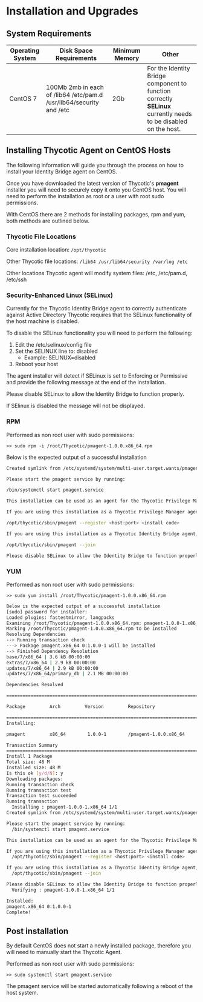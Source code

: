 [title]: # (Installation/Upgrades)
[tags]: # (setup)
[priority]: # (1)
# Installation and Upgrades

## System Requirements

| **Operating System** | **Disk Space Requirements**  | **Minimum Memory** | **Other** |
| ----- | ----- | ----- | ----- |
| CentOS 7 | 100Mb 2mb in each of /lib64 /etc/pam.d /usr/lib64/security and /etc | 2Gb | For the Identity Bridge component to function correctly **SELinux** currently needs to be disabled on the host. |

## Installing Thycotic Agent on CentOS Hosts

The following information will guide you through the process on how to install your Identity Bridge agent on CentOS.

Once you have downloaded the latest version of Thycotic's __pmagent__ installer you will need to securely copy it onto you CentOS host. You will need to perform the installation as root or a user with root sudo permissions.

With CentOS there are 2 methods for installing packages, rpm and yum, both methods are outlined below.

### Thycotic File Locations

Core installation location: `/opt/thycotic`

Other Thycotic file locations: `/lib64 /usr/lib64/security /var/log /etc`

Other locations Thycotic agent will modify system files: /etc, /etc/pam.d, /etc/ssh

### Security-Enhanced Linux (SELinux)

Currently for the Thycotic Identity Bridge agent to correctly authenticate against Active Directory Thycotic requires that the SELinux functionality of the
host machine is disabled.

To disable the SELinux functionality you will need to perform the following:

1. Edit the /etc/selinux/config file
1. Set the SELINUX line to: disabled
   * Example: SELINUX=disabled
1. Reboot your host

The agent installer will detect if SELinux is set to Enforcing or Permissive and provide the following message at the end of the installation.

Please disable SELinux to allow the Identity Bridge to function properly.

If SElinux is disabled the message will not be displayed.

### RPM

Performed as non root user with sudo permissions:

`>> sudo rpm -i /root/Thycotic/pmagent-1.0.0.x86_64.rpm`

Below is the expected output of a successful installation

```bash
Created symlink from /etc/systemd/system/multi-user.target.wants/pmagent.service to /etc/systemd/system/pmagent.service.

Please start the pmagent service by running:

/bin/systemctl start pmagent.service

This installation can be used as an agent for the Thycotic Privilege Manager and/or an agent for the Thycotic Identity Bridge.

If you are using this installation as a Thycotic Privilege Manager agent, you must now register this agent with the Thycotic Privilege Manager using the command:

/opt/thycotic/sbin/pmagent --register <host:port> <install code>

If you are using this installation as a Thycotic Identity Bridge agent, you need to join an Active Directory domain to start authenticating users using the command:

/opt/thycotic/sbin/pmagent --join

Please disable SELinux to allow the Identity Bridge to function properly
```

### YUM

Performed as non root user with sudo permissions:

`>> sudo yum install /root/Thycotic/pmagent-1.0.0.x86_64.rpm`

```bash
Below is the expected output of a successful installation
[sudo] password for installer:
Loaded plugins: fastestmirror, langpacks
Examining /root/Thycotic/pmagent-1.0.0.x86_64.rpm: pmagent-1.0.0-1.x86_64
Marking /root/Thycotic/pmagent-1.0.0.x86_64.rpm to be installed
Resolving Dependencies
--> Running transaction check
---> Package pmagent.x86_64 0:1.0.0-1 will be installed
--> Finished Dependency Resolution
base/7/x86_64 | 3.6 kB 00:00:00
extras/7/x86_64 | 2.9 kB 00:00:00
updates/7/x86_64 | 2.9 kB 00:00:00
updates/7/x86_64/primary_db | 2.1 MB 00:00:00

Dependencies Resolved

==============================================================================

Package         Arch         Version         Repository                  Size

==============================================================================
Installing:

pmagent         x86_64        1.0.0-1        /pmagent-1.0.0.x86_64       48 M

Transaction Summary
==============================================================================
Install 1 Package
Total size: 48 M
Installed size: 48 M
Is this ok [y/d/N]: y
Downloading packages:
Running transaction check
Running transaction test
Transaction test succeeded
Running transaction
  Installing : pmagent-1.0.0-1.x86_64 1/1
Created symlink from /etc/systemd/system/multi-user.target.wants/pmagent.service to /etc/systemd/system/pmagent.service.

Please start the pmagent service by running:
  /bin/systemctl start pmagent.service

This installation can be used as an agent for the Thycotic Privilege Manager and/or an agent for the Thycotic Identity Bridge.

If you are using this installation as a Thycotic Privilege Manager agent, you must now register this agent with the Thycotic Privilege Manager using the command:
  /opt/thycotic/sbin/pmagent --register <host:port> <install code>

If you are using this installation as a Thycotic Identity Bridge agent, you need to join an Active Directory domain to start authenticating users using the command:
  /opt/thycotic/sbin/pmagent --join

Please disable SELinux to allow the Identity Bridge to function properly
  Verifying : pmagent-1.0.0-1.x86_64 1/1

Installed:
pmagent.x86_64 0:1.0.0-1
Complete!
```

## Post installation

By default CentOS does not start a newly installed package, therefore you will need to manually start the Thycotic Agent.

Performed as non root user with sudo permissions:

`>> sudo systemctl start pmagent.service`

The pmagent service will be started automatically following a reboot of the host system.
